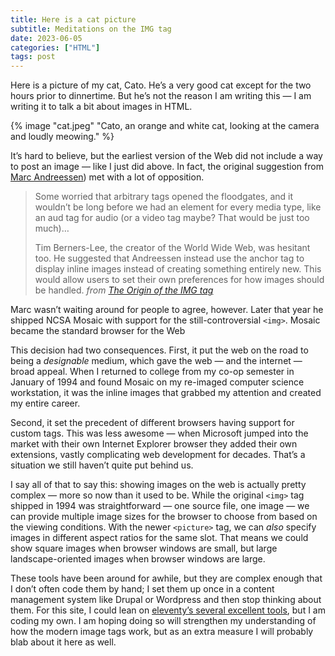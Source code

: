 ```yaml
---
title: Here is a cat picture
subtitle: Meditations on the IMG tag
date: 2023-06-05
categories: ["HTML"]
tags: post
---
```


Here is a picture of my cat, Cato. He’s a very good cat except for the two hours prior to dinnertime. But he’s not the reason I am writing this — I am writing it to talk a bit about images in HTML.

{% image "cat.jpeg" "Cato, an orange and white cat, looking at the camera and loudly meowing." %}

It’s hard to believe, but the earliest version of the Web did not include a way to post an image — like I just did above. In fact, the original suggestion from [Marc Andreessen](https://en.wikipedia.org/wiki/Marc_Andreessen)) met with a lot of opposition.

> Some worried that arbitrary tags opened the floodgates, and it wouldn’t be long before we had an element for every media type, like an aud tag for audio (or a video tag maybe? That would be just too much)…
>
> Tim Berners-Lee, the creator of the World Wide Web, was hesitant too. He suggested that Andreessen instead use the anchor tag to display inline images instead of creating something entirely new. This would allow users to set their own preferences for how images should be handled. <cite>from [The Origin of the IMG tag](https://thehistoryoftheweb.com/the-origin-of-the-img-tag/)</cite>

Marc wasn’t waiting around for people to agree, however. Later that year he shipped NCSA Mosaic with support for the still-controversial `<img>`. Mosaic became the standard browser for the Web

This decision had two consequences. First, it put the web on the road to being a _designable_ medium, which gave the web — and the internet — broad appeal. When I returned to college from my co-op semester in January of 1994 and found Mosaic on my re-imaged computer science workstation, it was the inline images that grabbed my attention and created my entire career.

Second, it set the precedent of different browsers having support for custom tags. This was less awesome — when Microsoft jumped into the market with their own Internet Explorer browser they added their own extensions, vastly complicating web development for decades. That’s a situation we still haven’t quite put behind us.

I say all of that to say this: showing images on the web is actually pretty complex — more so now than it used to be. While the original `<img>` tag shipped in 1994 was straightforward — one source file, one image — we can provide multiple image sizes for the browser to choose from based on the viewing conditions. With the newer `<picture>` tag, we can _also_ specify images in different aspect ratios for the same slot. That means we could show square images when browser windows are small, but large landscape-oriented images when browser windows are large.

These tools have been around for awhile, but they are complex enough that I don’t often code them by hand; I set them up once in a content management system like Drupal or Wordpress and then stop thinking about them. For this site, I could lean on [eleventy’s several excellent tools](https://www.11ty.dev/docs/plugins/image/#use-this-in-your-templates), but I am coding my own. I am hoping doing so will strengthen my understanding of how the modern image tags work, but as an extra measure I will probably blab about it here as well.
